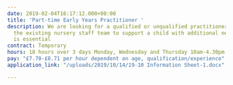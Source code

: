 ```yaml
---
date: 2019-02-04T16:17:12.000+00:00
title: 'Part-time Early Years Practitioner '
description: We are looking for a qualified or unqualified practitioner to work within
  the existing nursery staff team to support a child with additional needs. Some experience
  is essential
contract: Temporary
hours: 18 hours over 3 days Monday, Wednesday and Thursday 10am-4.30pm
pay: "£7.70-£8.71 per hour dependent on age, qualification/experience"
application_link: "/uploads/2019/10/14/19-10 Information Sheet-1.docx"

---
```

